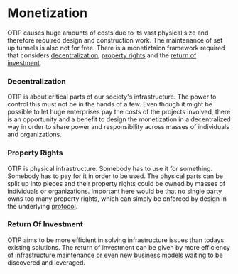 # Monetization

OTIP causes huge amounts of costs due to its vast physical size and therefore
required design and construction work. The maintenance of set up tunnels is also
not for free. There is a monetiztaion framework required that considers
[decentralization](#decentralization), [property rights](#property-rights) and
the [return of investment](#return-of-investment).



### Decentralization

OTIP is about critical parts of our society's infrastructure. The power to
control this must not be in the hands of a few. Even though it might be possible
to let huge enterprises pay the costs of the projects involved, there is an
opportunity and a benefit to design the monetization in a decentralized way in
order to share power and responsibility across masses of individuals and
organizations.



### Property Rights

OTIP is physical infrastructure. Somebody has to use it for something. Somebody
has to pay for it in order to be used. The physical parts can be split up into
pieces and their property rights could be owned by masses of individuals or
organizations. Important here would be that no single party owns too many
property rights, which can simply be enforced by design in the underlying
[protocol](protocol.md).



### Return Of Investment

OTIP aims to be more efficient in solving infrastructure issues than todays
existing solutions. The return of investment can be given by more efficiency of
infrastructure maintenance or even new [business models](business_models.md)
waiting to be discovered and leveraged.
